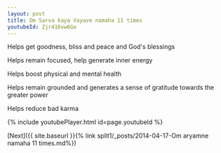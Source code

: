 ```yaml
---
layout: post
title: Om Sarva kaya Vayave namaha 11 times
youtubeId: Zjr416vw6Go
---
```

 
 
Helps get goodness, bliss and peace and God's blessings
 
Helps remain focused, help generate inner energy 
 
Helps boost physical and mental health 
 
Helps remain grounded and generates a sense of gratitude towards the greater power 
 
Helps reduce bad karma
 
 
 
 


{% include youtubePlayer.html id=page.youtubeId %}
 
[Next]({{ site.baseurl }}{% link  split1/_posts/2014-04-17-Om aryamne namaha 11 times.md%})
 
